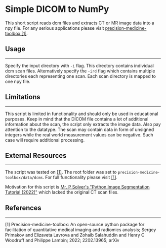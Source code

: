 # Simple DICOM to NumPy

This short script reads dcm files and extracts CT or MR image data into a npy file. For any serious applications please visit [precision-medicine-toolbox [1]](https://github.com/primakov/precision-medicine-toolbox).

## Usage
---
Specify the input directory with `-i` flag. This directory contains individual dcm scan files. Alternatively specify the `-ird` flag which contains multiple directories each representing one scan. Each scan directory is mapped to one npy file.

## Limitations
---
This script is limited in functionality and should only be used in educational purposes. Keep in mind that the DICOM file contains a lot of additional information about the scan, the script only extracts the image data. Also pay attention to the datatype. The scan may contain data in form of unsigned integers while the real world measurement values can be negative. Such case will require additional processing.

## External Resources
---
The script was tested on [[1]](https://github.com/primakov/precision-medicine-toolbox). The root folder was set to `precision-medicine-toolbox/data/dcms`. For full functionality please visit [[1]](https://github.com/primakov/precision-medicine-toolbox). 

Motivation for this script is [Mr. P Solver's "Python Image Segmentation Tutorial (2022)"](https://youtu.be/UIgaLDgb2fY) which lacked the original CT scan files.

## References
---
<a id="1">[1]</a>
Precision-medicine-toolbox: An open-source python package for facilitation of quantitative medical imaging and radiomics analysis;
Sergey Primakov and Elizaveta Lavrova and Zohaib Salahuddin and Henry C Woodruff and Philippe Lambin;
2022;
2202.13965;
arXiv